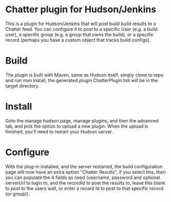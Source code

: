 # Chatter plugin for Hudson/Jenkins

This is a plugin for Hudson/Jenkins that will post build build results to a Chatter feed. You can configure it to post to a specific User (e.g. a build user), a specific group (e.g. a group that owns the build), or a specific record (perhaps you have a custom object that tracks build configs).


# Build

The plugin is built with Maven, same as Hudson itself, simply clone to repo and run mvn install, the generated plugin ChatterPlugin.hdi will be in the target directory.


# Install

Goto the manage hudson page, manage plugins, and then the advanced tab, and pick the option to upload a new plugin. When the upload is finished, you'll need to restart your Hudson server.


# Configure

With the plug-in installed, and the server restarted, the build configuration page will now have an extra option "Chatter Results", if you select this, then you can 
populate the 4 fields as need (username, password and optional serverUrl to login to, and the recordId to post the results to, leave this blank to post to the users
wall, or enter a record Id to post to that specific record (or group)).